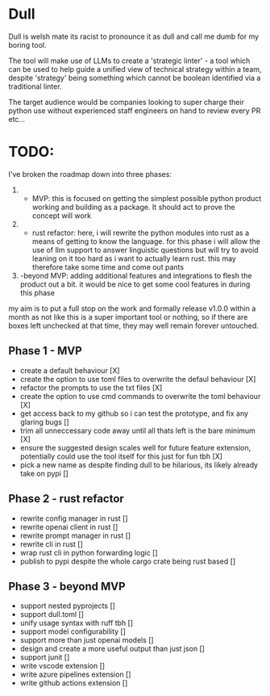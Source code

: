 # Dull

Dull is welsh mate its racist to pronounce it as dull and call me dumb for my boring tool.

The tool will make use of LLMs to create a 'strategic linter' - a tool which can be used to help guide a unified view of technical strategy within a team, despite 'strategy' being something which cannot be boolean identified via a traditional linter.

The target audience would be companies looking to super charge their python use without experienced staff engineers on hand to review every PR etc...

# TODO:

I've broken the roadmap down into three phases:

1. - MVP: this is focused on getting the simplest possible python product working and building as a package. It should act to prove the concept will work
2. - rust refactor: here, i will rewrite the python modules into rust as a means of getting to know the language. for this phase i will allow the use of llm support to answer linguistic questions but will try to avoid leaning on it too hard as i want to actually learn rust. this may therefore take some time and come out pants
3. -beyond MVP: adding additional features and integrations to flesh the product out a bit. it would be nice to get some cool features in during this phase

my aim is to put a full stop on the work and formally release v1.0.0 within a month as not like this is a super important tool or nothing, so if there are boxes left unchecked at that time, they may well remain forever untouched.

Phase 1 - MVP
-------------
- create a default behaviour [X]
- create the option to use toml files to overwrite the defaul behaviour [X]
- refactor the prompts to use the txt files [X]
- create the option to use cmd commands to overwrite the toml behaviour [X]
- get access back to my github so i can test the prototype, and fix any glaring bugs []
- trim all unneccessary code away until all thats left is the bare minimum [X]
- ensure the suggested design scales well for future feature extension, potentially could use the tool itself for this just for fun tbh [X]
- pick a new name as despite finding dull to be hilarious, its likely already take on pypi []

Phase 2 - rust refactor
-----------------------
- rewrite config manager in rust []
- rewrite openai client in rust []
- rewrite prompt manager in rust []
- rewrite cli in rust []
- wrap rust cli in python forwarding logic []
- publish to pypi despite the whole cargo crate being rust based []

Phase 3 - beyond MVP
--------------------
- support nested pyprojects []
- support dull.toml []
- unify usage syntax with ruff tbh []
- support model configurability []
- support more than just openai models []
- design and create a more useful output than just json []
- support junit []
- write vscode extension []
- write azure pipelines extension []
- write github actions extension []
